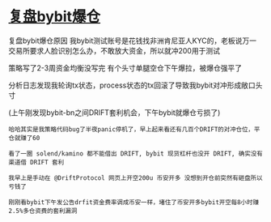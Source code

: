 # [复盘bybit爆仓](/2024/11/review_bybit_force_liquidation.md)

复盘bybit爆仓原因
我bybit测试账号是花钱找非洲肯尼亚人KYC的，老板说万一交易所要求人脸识别怎么办，不敢放大资金，所以就冲200用于测试

策略写了2-3周资金均衡没写完
有个头寸单腿空仓下午爆拉，被爆仓强平了

分析日志发现我轮询tx状态，process状态的tx回滚了导致我bybit对冲形成敞口头寸

(上午刚发现bybit-bn之间DRIFT套利机会，下午bybit就爆仓亏损了)

```
哈哈其实是我策略代码bug了半夜panic停机了，早上起来看还有几百个DRIFT的对冲仓位，平仓就赚了60

看了一圈 solend/kamino 都不能借出 DRIFT, bybit 现货杠杆也没开 DRIFT, 确实没有渠道借 DRIFT 套利

我早上是手动在 @DriftProtocol 网页上开空200u 币安开多 没想到开仓前突然有砸盘所以亏钱了

刚刚看bybit下午发公告drfit资金费率调成币安一样，堵住了币安开多bybit开空每8小时赚2.5%多仓资费的套利漏洞
```
